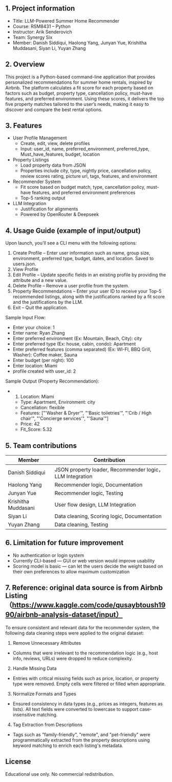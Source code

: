 ## 1. Project information
- Title: LLM-Powered Summer Home Recommender
- Course: RSM8431 – Python 
- Instructor: Arik Senderovich
- Team: Synergy Six
- Member: Danish Siddiqui, Haolong Yang, Junyan Yue, 
Krishitha Muddasani, Siyan Li, Yuyan Zhang

## 2. Overview

This project is a Python-based command-line application that provides personalized recommendations for summer home rentals, inspired by Airbnb. The platform calculates a fit score for each property based on factors such as budget, property type, cancellation policy, must-have features, and preferred environment. Using these scores, it delivers the top five property matches tailored to the user’s needs, making it easy to discover and compare the best rental options.

## 3. Features
- User Profile Management
  - Create, edit, view, delete profiles
  - Input: user_id, name, preferred_environment, preferred_type, Must_have_features, budget, location
- Property Listings
  - Load property data from JSON
  - Properties include city, type, nightly price, cancellation policy, review scores rating, picture url, tags, features, and environment
- Recommender System
  - Fit score based on budget match, type, cancellation policy, must-have features, and preferred environment preferences
  - Top-5 ranking output
- LLM Integration 
  - Justification for alignments
  - Powered by OpenRouter & Deepseek

## 4.	Usage Guide (example of input/output)

Upon launch, you'll see a CLI menu with the following options:
1.	Create Profile – Enter user information such as name, group size, environment, preferred type, budget, dates, and location. Saved to users.json.
2.	View Profile 
3.	Edit Profile – Update specific fields in an existing profile by providing the attribute and a new value.
4.	Delete Profile – Remove a user profile from the system.
5.	Property Recommendations – Enter your user ID to receive your Top-5 recommended listings, along with the justifications ranked by a fit score and the justifications by the LLM. 
6.	Exit – Quit the application.
  
Sample Input Flow:
- Enter your choice: 1
- Enter name: Ryan Zhang
- Enter preferred environment (Ex: Mountain, Beach, City): city    
- Enter preferred type (Ex: house, cabin, condo): Apartment
- Enter preferred features (comma separated) (Ex: WI-FI, BBQ Grill, Washer): Coffee maker, Sauna
- Enter budget (per night): 100
- Enter location: Miami
- profile created with user_id: 2

Sample Output (Property Recommendation):
- 1. Location: Miami
   - Type: Apartment, Environment: city
   - Cancellation: flexible
   - Features: ["'Washer & Dryer'", "'Basic toiletries'", "'Crib / High chair'", "'Concierge services'", "'Sauna'"]
   - Price: 42
   - Fit_Score: 5.32

## 5. Team contributions 
| Member             | Contribution                              |
|--------------------|-------------------------------------------|
| Danish Siddiqui    | JSON property loader, Recommender logic，LLM Integration |
| Haolong Yang       | Recommender logic, Documentation          |
| Junyan Yue         | Recommender logic, Testing                |
| Krishitha Muddasani| User flow design, LLM Integration         |
| Siyan Li           | Data cleaning, Scoring logic, Documentation |
| Yuyan Zhang        | Data cleaning, Testing                    |


## 6. Limitation for future improvement 
- No authentication or login system
- Currently CLI-based — GUI or web version would improve usability
- Scoring model is basic — can let the users decide the weight based on their own preferences to allow maximum customization

## 7. Reference: original data source is from Airbnb Listing （https://www.kaggle.com/code/qusaybtoush1990/airbnb-analysis-dataset/input）
To ensure consistent and relevant data for the recommender system, the following data cleaning steps were applied to the original dataset:
1.	Remove Unnecessary Attributes
- Columns that were irrelevant to the recommendation logic (e.g., host info, reviews, URLs) were dropped to reduce complexity.
2.	Handle Missing Data
- Entries with critical missing fields such as price, location, or property type were removed. Empty cells were filtered or filled when appropriate.
3.	Normalize Formats and Types
- Ensured consistency in data types (e.g., prices as integers, features as lists). All text fields were converted to lowercase to support case-insensitive matching.
4.	Tag Extraction from Descriptions
- Tags such as "family-friendly", "remote", and "pet-friendly" were programmatically extracted from the property descriptions using keyword matching to enrich each listing's metadata.

## License
Educational use only. No commercial redistribution.
